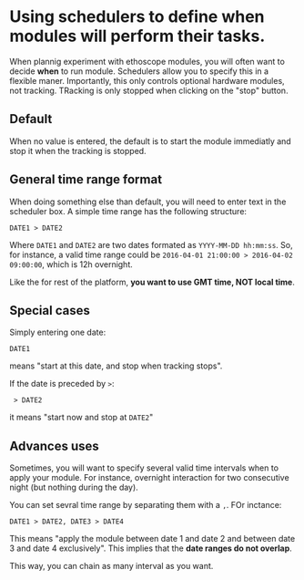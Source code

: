 Using schedulers to define when modules will perform their tasks.
=================================================================


When plannig experiment with ethoscope modules, you will often want to decide **when** to run module.
Schedulers allow you to specify this in a flexible maner.
Importantly, this only controls optional hardware modules, not tracking. TRacking is only stopped when clicking on the "stop" button.

Default
--------------
When no value is entered, the default is to start the module immediatly and stop it when the tracking is stopped.


General time range format
-----------------------------
When doing something else than default, you will need to enter text in the scheduler box.
A simple time range has the following structure:
```
DATE1 > DATE2
```
Where `DATE1` and `DATE2` are two dates formated as `YYYY-MM-DD hh:mm:ss`.
So, for instance, a valid time range could be `2016-04-01 21:00:00 > 2016-04-02 09:00:00`, which is 12h overnight.

Like the for rest of the platform, **you want to use GMT time, NOT local time**.

Special cases
--------------
Simply entering one date:

```
DATE1
```
means "start at this date, and stop when tracking stops".

If the date is preceded by `>`:

```
 > DATE2
```
it means "start now and stop at `DATE2`"

Advances uses
------------------

Sometimes, you will want to specify several valid time intervals when to apply your module.
For instance, overnight interaction for two consecutive night (but nothing during the day).

You can set sevral time range by separating them with a `,`. FOr inctance:
```
DATE1 > DATE2, DATE3 > DATE4
```

This means "apply the module between date 1 and date 2 and between date 3 and date 4 exclusively".
This implies that the **date ranges do not overlap**.

This way, you can chain as many interval as you want.

